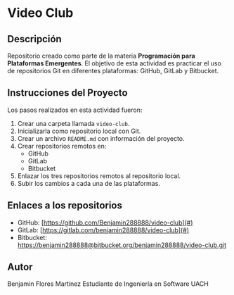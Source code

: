 # Video Club

## Descripción
Repositorio creado como parte de la materia **Programación para Plataformas Emergentes**. El objetivo de esta actividad es practicar el uso de repositorios Git en diferentes plataformas: GitHub, GitLab y Bitbucket.

## Instrucciones del Proyecto

Los pasos realizados en esta actividad fueron:

1. Crear una carpeta llamada `video-club`.
2. Inicializarla como repositorio local con Git.
3. Crear un archivo `README.md` con información del proyecto.
4. Crear repositorios remotos en:
   - GitHub
   - GitLab
   - Bitbucket
5. Enlazar los tres repositorios remotos al repositorio local.
6. Subir los cambios a cada una de las plataformas.

## Enlaces a los repositorios

- GitHub: [https://github.com/Benjamin288888/video-club](#)
- GitLab: [https://gitlab.com/benjamin288888/video-club](#)
- Bitbucket: [https://benjamin288888@bitbucket.org/benjamin288888/video-club.git](#)

## Autor

Benjamin Flores Martínez 
Estudiante de Ingeniería en Software UACH
